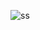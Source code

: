 ![ss](https://user-images.githubusercontent.com/84444368/164984495-2b9d6e0b-aa43-45d8-9c04-5a0cb8a6ff8e.png)
